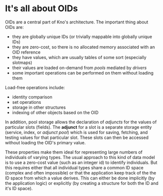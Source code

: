 # It's all about OIDs

OIDs are a central part of Kno's architecture. The important thing about OIDs are:
* they are globally unique IDs (or trivially mappable into globally unique IDs)
* they are zero-cost, so there is no allocated memory associated with an OID reference
* they have values, which are usually tables of some sort (especially slotmaps)
* their values are loaded on-demand from *pools* mediated by *drivers*
* some important operations can be performed on them without loading them

Load-free operations include:
* identity comparison
* set operations
* storage in other structures
* indexing of other objects based on the OID

In addition, pool storage allows the declaration of *adjuncts* for the values of particular slots (fields).
The **adjunct** for a slot is a separate storage entity (service, index, or *adjunct pool*) which is used for saving, fetching, and testing values for that particular slot. These slots can then be accessed without loading the OID's primary value.

These properties make them ideal for representing large numbers of individuals of varying types. The usual approach to this kind of data model is to use a zero-cost value (such as an integer id) to identify individuals. But this requires either that all individual types share a common ID space (complex and often impossible) or that the application keep track of the the ID space from which a value derives. This can either be done implicitly (by the application logic) or explicitly (by creating a structure for both the ID and it's ID space).
